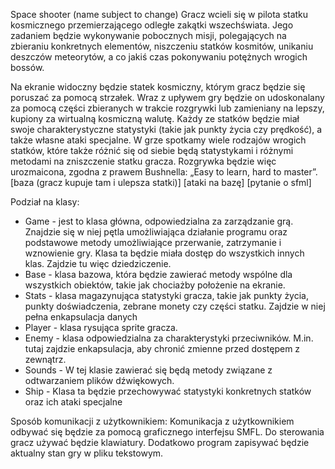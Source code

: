 Space shooter (name subject to change)
Gracz wcieli się w pilota statku kosmicznego przemierzającego odległe zakątki wszechświata. Jego zadaniem będzie wykonywanie pobocznych misji, polegających na zbieraniu konkretnych elementów, niszczeniu statków kosmitów, unikaniu deszczów meteorytów, a co jakiś czas pokonywaniu potężnych wrogich bossów.

Na ekranie widoczny będzie statek kosmiczny, którym gracz będzie się poruszać za pomocą strzałek. Wraz z upływem gry będzie on udoskonalany za pomocą części zbieranych w trakcie rozgrywki lub zamieniany na lepszy, kupiony za wirtualną kosmiczną walutę. Każdy ze statków będzie miał swoje charakterystyczne statystyki (takie jak punkty życia czy prędkość), a także własne ataki specjalne. W grze spotkamy wiele rodzajów wrogich statków, które także różnić się od siebie będą statystykami i różnymi metodami na zniszczenie statku gracza. Rozgrywka będzie więc urozmaicona, zgodna z prawem Bushnella: „Easy to learn, hard to master”.
[baza (gracz kupuje tam i ulepsza statki)]
[ataki na bazę]
[pytanie o sfml]



Podział na klasy:
- Game - jest to klasa główna, odpowiedzialna za zarządzanie grą. Znajdzie się w niej pętla umożliwiająca działanie programu oraz podstawowe metody umożliwiające przerwanie, zatrzymanie i wznowienie gry. Klasa ta będzie miała dostęp do wszystkich innych klas. Zajdzie tu więc dziedziczenie.
- Base - klasa bazowa, która będzie zawierać metody wspólne dla wszystkich obiektów, takie jak chociażby położenie na ekranie.
- Stats - klasa magazynująca statystyki gracza, takie jak punkty życia, punkty doświadczenia, zebrane monety czy części statku. Zajdzie w niej pełna enkapsulacja danych
- Player - klasa rysująca sprite gracza.
- Enemy - klasa odpowiedzialna za charakterystyki przeciwników. M.in. tutaj zajdzie enkapsulacja, aby chronić zmienne przed dostępem z zewnątrz.
- Sounds - W tej klasie zawierać się będą metody związane z odtwarzaniem plików dźwiękowych.
- Ship - Klasa ta będzie przechowywać statystyki konkretnych statków oraz ich ataki specjalne


Sposób komunikacji z użytkownikiem:
Komunikacja z użytkownikiem odbywać się będzie za pomocą graficznego interfejsu SMFL.
Do sterowania gracz używać będzie klawiatury.
Dodatkowo program zapisywać będzie aktualny stan gry w pliku tekstowym.
